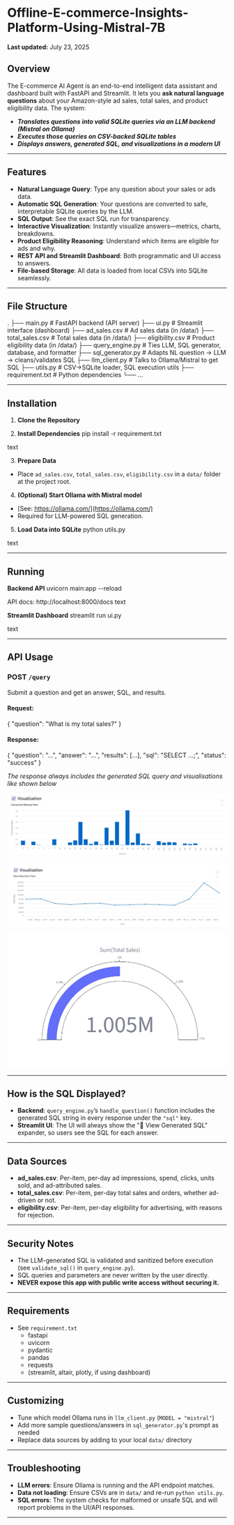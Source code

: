 # Offline-E-commerce-Insights-Platform-Using-Mistral-7B

**Last updated:** July 23, 2025

## Overview

The E-commerce AI Agent is an end-to-end intelligent data assistant and dashboard built with FastAPI and Streamlit. It lets you **ask natural language questions** about your Amazon-style ad sales, total sales, and product eligibility data. The system:
- ***Translates questions into valid SQLite queries via an LLM backend (Mistral on Ollama)***
- ***Executes those queries on CSV-backed SQLite tables***
- ***Displays answers, generated SQL, and visualizations in a modern UI***

---

## Features

- **Natural Language Query**: Type any question about your sales or ads data.
- **Automatic SQL Generation**: Your questions are converted to safe, interpretable SQLite queries by the LLM.
- **SQL Output**: See the exact SQL run for transparency.
- **Interactive Visualization**: Instantly visualize answers—metrics, charts, breakdowns.
- **Product Eligibility Reasoning**: Understand which items are eligible for ads and why.
- **REST API and Streamlit Dashboard**: Both programmatic and UI access to answers.
- **File-based Storage**: All data is loaded from local CSVs into SQLite seamlessly.

---

## File Structure

.
├── main.py # FastAPI backend (API server)
├── ui.py # Streamlit interface (dashboard)
├── ad_sales.csv # Ad sales data (in /data/)
├── total_sales.csv # Total sales data (in /data/)
├── eligibility.csv # Product eligibility data (in /data/)
├── query_engine.py # Ties LLM, SQL generator, database, and formatter
├── sql_generator.py # Adapts NL question → LLM → cleans/validates SQL
├── llm_client.py # Talks to Ollama/Mistral to get SQL
├── utils.py # CSV→SQLite loader, SQL execution utils
├── requirement.txt # Python dependencies
└── ...


---

## Installation

1. **Clone the Repository**

2. **Install Dependencies**
pip install -r requirement.txt

text

3. **Prepare Data**
- Place `ad_sales.csv`, `total_sales.csv`, `eligibility.csv` in a `data/` folder at the project root.

4. **(Optional) Start Ollama with Mistral model**
- [See: https://ollama.com/](https://ollama.com/)
- Required for LLM-powered SQL generation.

5. **Load Data into SQLite**
python utils.py

text

---

## Running

**Backend API**
uvicorn main:app --reload

API docs: http://localhost:8000/docs
text

**Streamlit Dashboard**
streamlit run ui.py

text

---

## API Usage

### POST `/query`
Submit a question and get an answer, SQL, and results.

#### Request:
{
"question": "What is my total sales?"
}



#### Response:
{
"question": "...",
"answer": "...",
"results": [...],
"sql": "SELECT ...;",
"status": "success"
}



*The response always includes the generated SQL query and visualisations like shown below*

![Question: What is the conversion rate per item on 2025-06-01? ](assets/bar_chart.jpg)

![Question: What is my total sales each day in June](assets/time_series.jpg)

![Question: What is my total sales?](assets/total_sales.jpg)

---

## How is the SQL Displayed?

- **Backend**: `query_engine.py`’s `handle_question()` function includes the generated SQL string in every response under the `"sql"` key.
- **Streamlit UI**: The UI will always show the "📄 View Generated SQL" expander, so users see the SQL for each answer.

---

## Data Sources

- **ad_sales.csv**: Per-item, per-day ad impressions, spend, clicks, units sold, and ad-attributed sales.
- **total_sales.csv**: Per-item, per-day total sales and orders, whether ad-driven or not.
- **eligibility.csv**: Per-item, per-day eligibility for advertising, with reasons for rejection.

---

## Security Notes

- The LLM-generated SQL is validated and sanitized before execution (see `validate_sql()` in `query_engine.py`).
- SQL queries and parameters are never written by the user directly.
- **NEVER expose this app with public write access without securing it.**

---

## Requirements

- See `requirement.txt`
  - fastapi
  - uvicorn
  - pydantic
  - pandas
  - requests
  - (streamlit, altair, plotly, if using dashboard)

---

## Customizing

- Tune which model Ollama runs in `llm_client.py` (`MODEL = "mistral"`)
- Add more sample questions/answers in `sql_generator.py`'s prompt as needed
- Replace data sources by adding to your local `data/` directory

---

## Troubleshooting

- **LLM errors**: Ensure Ollama is running and the API endpoint matches.
- **Data not loading**: Ensure CSVs are in `data/` and re-run `python utils.py`.
- **SQL errors**: The system checks for malformed or unsafe SQL and will report problems in the UI/API responses.

---

